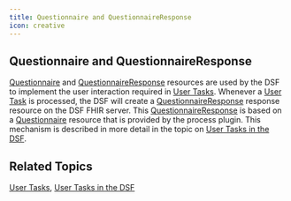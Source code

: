 ```yaml
---
title: Questionnaire and QuestionnaireResponse
icon: creative
---
```


## Questionnaire and QuestionnaireResponse

[Questionnaire](https://www.hl7.org/fhir/R4/questionnaire.html) and [QuestionnaireResponse](https://www.hl7.org/fhir/R4/questionnaireresponse.html) resources are used by the DSF to implement the user interaction required in [User Tasks](../bpmn/user-tasks.md). Whenever a [User Task](../bpmn/user-tasks.md) is processed, the DSF will create a [QuestionnaireResponse](https://www.hl7.org/fhir/R4/questionnaireresponse.html) response resource on the DSF FHIR server. This [QuestionnaireResponse](https://www.hl7.org/fhir/R4/questionnaireresponse.html) is based on a [Questionnaire](https://www.hl7.org/fhir/R4/questionnaire.html) resource that is provided by the process plugin. This mechanism is described in more detail in the topic on [User Tasks in the DSF](../guides/user-tasks-in-the-dsf.md).

## Related Topics
[User Tasks](../bpmn/user-tasks.md), [User Tasks in the DSF](../guides/user-tasks-in-the-dsf.md)